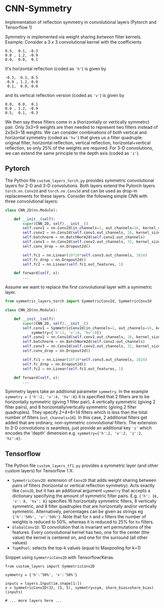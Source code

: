 # CNN-Symmetry
Implementation of reflection symmetry in convolutional layers (Pytorch and Tensorflow 1)

Symmetry is implemented via weight sharing *between* filter kernels. Example: Consider a 3 x 3 convolutional kernel with the coefficients

```
0.5,  0.1, -0.3
0.0 , 1.2, -0.9
0.0,  0.0,  0.1
```

It's horizontal reflection (coded as `'h'`) is given by 


```
-0.3,  0.1, 0.5
-0.9 , 1.2, 0.0
 0.1,  0.0, 0.0
```


and its vertical reflection version (coded as `'v'`) is given by 


```
0.0,  0.0,  0.1
0.0 , 1.2, -0.9
0.5,  0.1, -0.3
```

We then say these filters come in a (horizontally or vertically symmetrc) pair. Only 3x3=9 weights are then needed to represent two filters instead of 2x3x3=18 weights. We can consider combinations of both vertical and horizontal symmetry (coded as `'hv'`) that gives us a filter quadruple: original filter, horizontal reflection, vertical reflection, horizontal+vertical reflection, so only 25% of the weights are required.  For 3-D convolutions, we can extend the same principle to the depth axis (coded as `'z'`).

## Pytorch

The Python file `custom_layers_torch.py` provides symmetric convolutional layers for 2-D and 3-D convolutions. Both layers extend the Pytorch layers `torch.nn.Conv2d` and `torch.nn.Conv3d` and can be used as drop-in replacements for these layers. Consider the following simple CNN with three convolutional layers:

```python
class CNN_2D(nn.Module):

    def __init__(self):
        super(CNN_2D, self).__init__()
        self.conv1 = nn.Conv2d(in_channels=1, out_channels=16, kernel_size=3)
        self.conv2 = nn.Conv2d(self.conv1.out_channels, 16, kernel_size=3)
        self.batchnorm = nn.BatchNorm2d(self.conv2.out_channels)
        self.conv3 = nn.Conv2d(self.conv2.out_channels, 32, kernel_size=3)
        self.conv_drop = nn.Dropout2d()

        self.fc1 = nn.Linear(10*10*self.conv3.out_channels, 1024)
        self.fc_drop = nn.Dropout2d()
        self.fc2 = nn.Linear(self.fc1.out_features, 1)

    def forward(self, x):
        ...
```

Assume we want to replace the first convolutional layer with a symmetric layer.

```python
from symmetric_layers_torch import SymmetricConv2d, SymmetricConv3d

class CNN_2D(nn.Module):

    def __init__(self):
        super(CNN_2D, self).__init__()
        self.conv1 = SymmetricConv2d(in_channels=1, out_channels=16, kernel_size=3, \
            symmetry={'h':2, 'v':4, 'hv':8})
        self.conv2 = nn.Conv2d(self.conv1.out_channels, 16, kernel_size=3)
        self.batchnorm = nn.BatchNorm2d(self.conv2.out_channels)
        self.conv3 = nn.Conv2d(self.conv2.out_channels, 32, kernel_size=3)
        self.conv_drop = nn.Dropout2d()

        self.fc1 = nn.Linear(10*10*self.conv3.out_channels, 1024)
        self.fc_drop = nn.Dropout2d()
        self.fc2 = nn.Linear(self.fc1.out_features, 1)

    def forward(self, x):
        ...
```

Symmetry layers take an additional parameter `symmetry`. In the example `symmetry = {'h':2, 'v':4, 'hv':8}` it is specified that 2 filters are to be horizontally symmetric (giving 1 filter pair), 4 vertically symmetric (giving 2 filter pairs), and 8 horizontally/vertically symmetric (giving 2 filter quadruples). They specify 2+4+8=14 filters which is less than the total number of filters (`out_channels=16`). In this case, 2 additional filters get added that are ordinary, non-symmetric convolutional filters.
The extension to 3-D convolutions is seamless, just provide an additional key `'z'` which encodes the 'depth' dimension e.g. `symmetry={'h':2, 'v':2, 'z':2, 'hz':4}`.


## Tensorflow

The Python file `custom_layers_tf1.py` provides a symmetric layer (and other custom layers) for Tensorflow 1.X:

- `SymmetricConv2D`: extension of `Conv2D` that adds weight sharing between pairs of filters (horizontal or vertical reflection symmetry). Acts exactly like `Conv2D`, but it has an additional argument `symmetry` that accepts a dictionary specifying the amount of symmetric filter pairs. E.g. `{'h': 16, 'v': 8, 'hv': 8}` specifies 16 horizontally symmetric filters, 8 vertically symmetric, and 8 filter quadruples that are horizontally and/or vertically symmetric. Alternatively, percentages can be given as strings eg `{'h':'50%', 'v':'50%'}`. Note that for `h` and `v` filters the number of weights is reduced to 50\%, whereas it is reduced to 25\% for `hv` filters.
- `GlobalConv1D`: 1D convolution that is invariant wrt permutations of the features. Every convolutional kernel has two, one for the center (the value) the kernel is centered on, and one for the surround (all other values)
- `TopKPool`: selects the top-k values (equal to Maxpooling for k=1)


Snippet using `SymmetricConv2D` with Tensorflow/Keras.

```
from custom_layers import SymmetricConv2D

symmetry = {'h':'50%', 'v':'50%'}

inputs = layers.Input(im.shape[1:])
x = SymmetricConv2D(32, (5, 5), symmetry=sym, share_bias=share_bias)(inputs)

# ... more layers here ...
```
